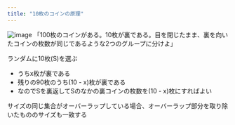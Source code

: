 ```yaml
---
title: "10枚のコインの原理"
---
```


![image](https://gyazo.com/288e7f3b64b1e191202fa0a1e9dd4402/thumb/1000)
「100枚のコインがある。10枚が裏である。目を閉じたまま、裏を向いたコインの枚数が同じであるような2つのグループに分けよ」

ランダムに10枚(S)を選ぶ
- うちx枚が裏である
- 残りの90枚のうち(10 - x)枚が裏である
- なのでSを裏返してSのなかの裏コインの枚数を(10 - x)枚にすればよい

サイズの同じ集合がオーバーラップしている場合、オーバーラップ部分を取り除いたもののサイズも一致する
